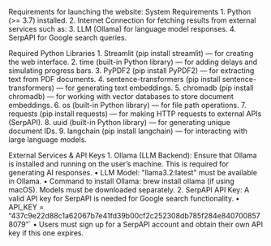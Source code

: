 Requirements for launching the website: 
 System Requirements
	1.  Python (>= 3.7) installed.
	2. 	Internet Connection for fetching results from external services such as:
	3. 	LLM (Ollama) for language model responses.
	4.  SerpAPI for Google search queries.
 
 Required Python Libraries
	1.	Streamlit (pip install streamlit) — for creating the web interface.
	2.	time (built-in Python library) — for adding delays and simulating progress bars.
	3.	PyPDF2 (pip install PyPDF2) — for extracting text from PDF documents.
	4.	sentence-transformers (pip install sentence-transformers) — for generating text embeddings.
	5.	chromadb (pip install chromadb) — for working with vector databases to store document embeddings.
	6.	os (built-in Python library) — for file path operations.
	7.	requests (pip install requests) — for making HTTP requests to external APIs (SerpAPI).
	8.	uuid (built-in Python library) — for generating unique document IDs.
	9.	langchain (pip install langchain) — for interacting with large language models.
 
 External Services & API Keys
	1.	Ollama (LLM Backend): Ensure that Ollama is installed and running on the user’s machine. This is required for generating AI responses.
	•	LLM Model: "llama3.2:latest" must be available in Ollama.
	•	Command to install Ollama: brew install ollama (if using macOS). Models must be downloaded separately.
	2.	SerpAPI API Key: A valid API key for SerpAPI is needed for Google search functionality.
	•	API_KEY = “437c9e22d88c1a62067b7e41fd39b00cf2c252308db785f284e8407008578079”`
	•	Users must sign up for a SerpAPI account and obtain their own API key if this one expires.
